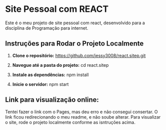 # Site Pessoal com REACT
Este é o meu projeto de site pessoal com react, desenvolvido para a disciplina de Programação para internet.

## Instruções para Rodar o Projeto Localmente

1. **Clone o repositório:**
https://github.com/jessy3008/react.sitep.git

2. **Navegue até a pasta do projeto:**
cd react.sitep

4. **Instale as dependências:**
npm install

5. **Inicie o servidor:**
npm start

## Link para visualização online:
Tentei fazer o link com o Pages, mas deu erro e não consegui consertar. O link ficou redirecionando o meu readme, e não soube alterar. Para visualizar o site, rode o projeto localmente conforme as isntruções acima.
